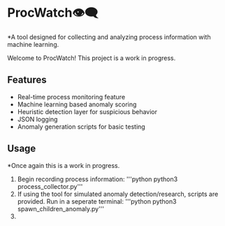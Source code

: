 # ProcWatch👁️‍🗨️
*A tool designed for collecting and analyzing process information with machine learning.

Welcome to ProcWatch! This project is a work in progress.

## Features
- Real-time process monitoring feature
- Machine learning based anomaly scoring
- Heuristic detection layer for suspicious behavior
- JSON logging
- Anomaly generation scripts for basic testing

## Usage
*Once again this is a work in progress. 
1. Begin recording process information:
   '''python python3 process_collector.py'''
2. If using the tool for simulated anomaly detection/research, scripts are provided. Run in a seperate terminal:
   '''python python3 spawn_children_anomaly.py'''
3. 
   
